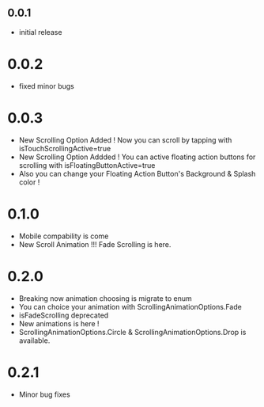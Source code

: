 ## 0.0.1

* initial release

# 0.0.2

* fixed minor bugs

# 0.0.3

* New Scrolling Option Added ! Now you can scroll by tapping with isTouchScrollingActive=true
* New Scrolling Option Addded ! You can active floating action buttons for scrolling with isFloatingButtonActive=true
* Also you can change your Floating Action Button's Background & Splash color !

# 0.1.0

* Mobile compability is come
* New Scroll Animation !!! Fade Scrolling is here.

# 0.2.0

* Breaking now animation choosing is migrate to enum
* You can choice your animation with ScrollingAnimationOptions.Fade
* isFadeScrolling deprecated
* New animations is here ! 
* ScrollingAnimationOptions.Circle & ScrollingAnimationOptions.Drop is available.

# 0.2.1

* Minor bug fixes